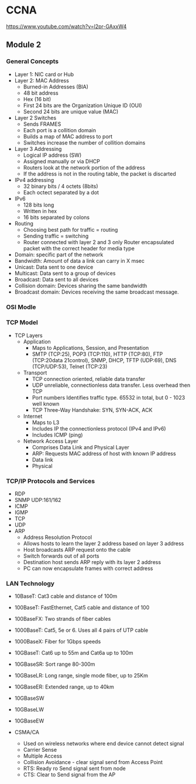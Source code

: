 # CCNA

<https://www.youtube.com/watch?v=l2pr-GAxxW4>

## Module 2

### General Concepts

- Layer 1: NIC card or Hub
- Layer 2: MAC Address
  - Burned-in Addresses (BIA)
  - 48 bit address
  - Hex (16 bit)
  - First 24 bits are the Organization Unique ID (OUI)
  - Second 24 bits are unique value (MAC)
- Layer 2 Switches
  - Sends FRAMES
  - Each port is a collition domain
  - Builds a map of MAC address to port
  - Switches increase the number of collition domains
- Layer 3 Addressing
  - Logical IP address (SW)
  - Assigned manually or via DHCP
  - Routers look at the network portion of the address
  - If the address is not in the routing table, the packet is discarted
- IPv4 addressing
  - 32 binary bits / 4 octets (8bits)
  - Each octect separated by a dot
- IPv6 
  - 128 bits long
  - Written in hex
  - 16 bits separated by colons
- Routing
  - Choosing best path for traffic = routing
  - Sending traffic = switching 
  - Router connected with layer 2 and 3 only
  Router encapsulated packet with the correct header for media type
- Domain: specific part of the network
- Bandwidth: Amount of data a link can carry in X msec
- Unicast: Data sent to one device
- Multicast: Data sent to a group of devices
- Broadcast: Data sent to all devices
- Collision domain: Devices sharing the same bandwidth
- Broadcast domain: Devices receiving the same broadcast message.

### OSI Modle

### TCP Model

- TCP Layers
  - Application
    - Maps to Applications, Session, and Presentation
    - SMTP (TCP:25), POP3 (TCP:110), HTTP (TCP:80), FTP (TCP:20data 21control), SNMP, DHCP, TFTP (UDP:69), DNS (TCP/UDP:53), Telnet (TCP:23)
  - Transport
    - TCP connection oriented, reliable data transfer
    - UDP unreliable, connectionless data transfer. Less overhead then TCP
    - Port numbers Identifies traffic type. 65532 in total, but 0 - 1023 well known
    - TCP Three-Way Handshake: SYN, SYN-ACK, ACK
  - Internet
    - Maps to L3
    - Includes IP the connectionless protocol (IPv4 and IPv6)
    - Includes ICMP (ping)
  - Network Access Layer
    - Comprises Data Link and Physical Layer
    - ARP: Requests MAC address of host with known IP address
    - Data link
    - Physical

### TCP/IP Protocols and Services

- RDP
- SNMP UDP:161/162
- ICMP
- IGMP
- TCP
- UDP
- ARP
  - Address Resolution Protocol
  - Allows hosts to learn the layer 2 address based on layer 3 address
  - Host broadcasts ARP request onto the cable
  - Switch forwards out of all ports
  - Destination host sends ARP reply with its layer 2 address
  - PC can now encapsulate frames with correct address

### LAN Technology

- 10BaseT: Cat3 cable and distance of 100m
- 100BaseT: FastEthernet, Cat5 cable and distance of 100
- 100BaseFX: Two strands of fiber cables
- 1000BaseT: Cat5, 5e or 6. Uses all 4 pairs of UTP cable
- 1000BaseX: Fiber for 1Gbps speeds
- 10GBaseT: Cat6 up to 55m and Cat6a up to 100m

- 10GBaseSR: Sort range 80-300m
- 10GBaseLR: Long range, single mode fiber, up to 25Km 
- 10GBaseER: Extended range, up to 40km

- 10GBaseSW
- 10GBaseLW
- 10GBaseEW 

- CSMA/CA
  - Used on wireless networks where end device cannot detect signal
  - Carrier Sense
  - Multiple Access
  - Collision Avoidance - clear signal send from Access Point
  - RTS: Ready ro Send signal sent from node
  - CTS: Clear to Send signal from the AP